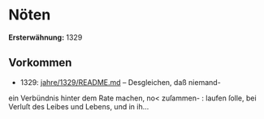 # Nöten

**Ersterwähnung:** 1329

## Vorkommen
- 1329: [jahre/1329/README.md](../jahre/1329/README.md) – Desgleichen, daß niemand-

ein Verbündnis hinter dem Rate machen, no< zuſammen-
: laufen ſolle, bei Verluſt des Leibes und Lebens, und in
ih...

